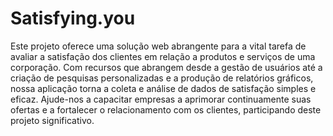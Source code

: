 # Satisfying.you
 Este projeto oferece uma solução web abrangente para a vital tarefa de avaliar a satisfação dos clientes em relação a produtos e serviços de uma corporação. Com recursos que abrangem desde a gestão de usuários até a criação de pesquisas personalizadas e a produção de relatórios gráficos, nossa aplicação torna a coleta e análise de dados de satisfação simples e eficaz. Ajude-nos a capacitar empresas a aprimorar continuamente suas ofertas e a fortalecer o relacionamento com os clientes, participando deste projeto significativo.
